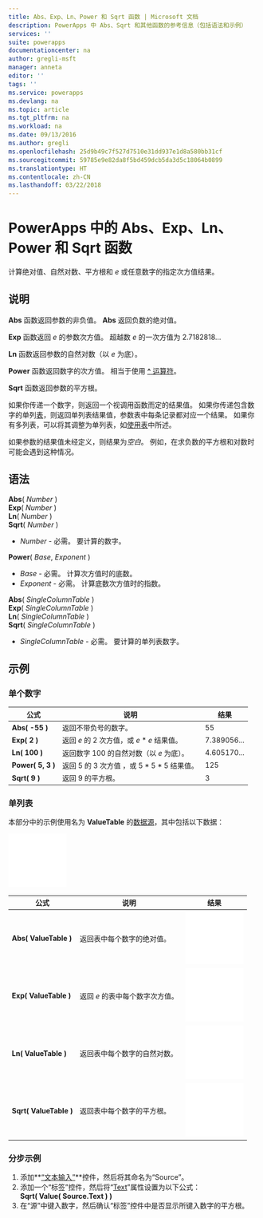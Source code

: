 ```yaml
---
title: Abs、Exp、Ln、Power 和 Sqrt 函数 | Microsoft 文档
description: PowerApps 中 Abs、Sqrt 和其他函数的参考信息（包括语法和示例）
services: ''
suite: powerapps
documentationcenter: na
author: gregli-msft
manager: anneta
editor: ''
tags: ''
ms.service: powerapps
ms.devlang: na
ms.topic: article
ms.tgt_pltfrm: na
ms.workload: na
ms.date: 09/13/2016
ms.author: gregli
ms.openlocfilehash: 25d9b49c7f527d7510e31dd937e1d8a580bb31cf
ms.sourcegitcommit: 59785e9e82da8f5bd459dcb5da3d5c18064b0899
ms.translationtype: HT
ms.contentlocale: zh-CN
ms.lasthandoff: 03/22/2018
---
```

# <a name="abs-exp-ln-power-and-sqrt-functions-in-powerapps"></a>PowerApps 中的 Abs、Exp、Ln、Power 和 Sqrt 函数
计算绝对值、自然对数、平方根和 *e* 或任意数字的指定次方值结果。

## <a name="description"></a>说明
**Abs** 函数返回参数的非负值。 **Abs** 返回负数的绝对值。

**Exp** 函数返回 *e* 的参数次方值。  超越数 *e* 的一次方值为 2.7182818...

**Ln** 函数返回参数的自然对数（以 *e* 为底）。

**Power** 函数返回数字的次方值。  相当于使用 [**^** 运算符](operators.md)。

**Sqrt** 函数返回参数的平方根。

如果你传递一个数字，则返回一个视调用函数而定的结果值。  如果你传递包含数字的单列[表](../working-with-tables.md)，则返回单列表结果值，参数表中每条记录都对应一个结果。 如果你有多列表，可以将其调整为单列表，如[使用表](../working-with-tables.md)中所述。  

如果参数的结果值未经定义，则结果为*空白*。  例如，在求负数的平方根和对数时可能会遇到这种情况。

## <a name="syntax"></a>语法
**Abs**( *Number* )<br>**Exp**( *Number* )<br>**Ln**( *Number* )<br>**Sqrt**( *Number* )

* *Number* - 必需。 要计算的数字。

**Power**( *Base*, *Exponent* )

* *Base* - 必需。 计算次方值时的底数。
* *Exponent* - 必需。 计算底数次方值时的指数。

**Abs**( *SingleColumnTable* )<br>**Exp**( *SingleColumnTable* )<br>**Ln**( *SingleColumnTable* )<br>**Sqrt**( *SingleColumnTable* )

* *SingleColumnTable* - 必需。 要计算的单列表数字。

## <a name="examples"></a>示例
### <a name="single-number"></a>单个数字
| 公式 | 说明 | 结果 |
| --- | --- | --- |
| **Abs( -55 )** |返回不带负号的数字。 |55 |
| **Exp( 2 )** |返回 *e* 的 2 次方值，或 *e* \* *e* 结果值。 |7.389056... |
| **Ln( 100 )** |返回数字 100 的自然对数（以 *e* 为底）。 |4.605170... |
| **Power( 5, 3 )** |返回 5 的 3 次方值 ，或 5 \* 5 \* 5 结果值。 |125 |
| **Sqrt( 9 )** |返回 9 的平方根。 |3 |

### <a name="single-column-table"></a>单列表
本部分中的示例使用名为 **ValueTable** 的[数据源](../working-with-data-sources.md)，其中包括以下数据：

![](media/function-numericals/values.png)

| 公式 | 说明 | 结果 |
| --- | --- | --- |
| **Abs(&nbsp;ValueTable&nbsp;)** |返回表中每个数字的绝对值。 |<style> img { max-width: none } </style> ![](media/function-numericals/values-abs.png) |
| **Exp(&nbsp;ValueTable&nbsp;)** |返回 *e* 的表中每个数字次方值。 |<style> img { max-width: none } </style> ![](media/function-numericals/values-exp.png) |
| **Ln(&nbsp;ValueTable&nbsp;)** |返回表中每个数字的自然对数。 |<style> img { max-width: none } </style> ![](media/function-numericals/values-ln.png) |
| **Sqrt(&nbsp;ValueTable&nbsp;)** |返回表中每个数字的平方根。 |![](media/function-numericals/values-sqrt.png) |

### <a name="step-by-step-example"></a>分步示例
1. 添加**[“文本输入”](../controls/control-text-input.md)**控件，然后将其命名为“Source”。
2. 添加一个“标签”控件，然后将“[Text](../controls/properties-core.md)”属性设置为以下公式：
   <br>
   **Sqrt( Value( Source.Text ) )**
3. 在“源”中键入数字，然后确认“标签”控件中是否显示所键入数字的平方根。

